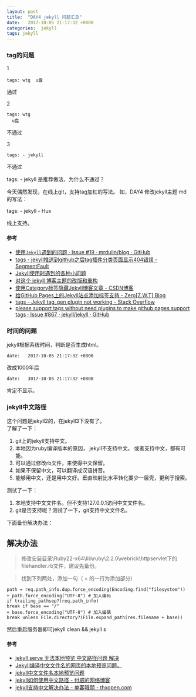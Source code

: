 ```yaml
---
layout: post
title:  "DAY4 jekyll 问题汇总"
date:   2017-10-05 21:17:32 +0800
categories:  jekyll
tags: jekyll
---
```




### tag的问题 ###

1

	tags: wtg  u盘

通过

2

	tags: wtg
	  u盘

不通过

3

	tags: - jekyll

不通过

tags:  - jekyll 是推荐做法，为什么不通过？


今天偶然发现，在线上git，支持tag加杠的写法。
如，DAY4 修改jekyll主题 md 的写法：
 
tags: 
    - jekyll 
    - Hux 
	
线上支持。


#### 参考 ####

* [使用`Jekyll`遇到的问题 · Issue #19 · mrdulin/blog · GitHub](https://github.com/mrdulin/blog/issues/19)
* [tags - jekyll推送到github之后tag插件分类页面显示404错误 - SegmentFault](https://segmentfault.com/q/1010000008719834)
* [Jekyll使用时遇到的各种小问题](http://hyq9508.github.io/jekyll/markdown/ruby/scss/2015/06/23/Jekyll-tips.html)
* [对这个 jekyll 博客主题的改版和重构](https://gaohaoyang.github.io/2016/03/12/jekyll-theme-version-2.0/)
* [使用Category标签隐藏Jekyll博客文章 - CSDN博客](http://blog.csdn.net/JireRen/article/details/52196249)
* [给GitHub Pages上的Jekyll站点添加标签支持 - Zero[Z.W.T] Blog](http://www.zerozwt.com/2017/08/28/add-tags-to-jekyll.html)
* [tags - Jekyll tag_gen plugin not working - Stack Overflow](https://stackoverflow.com/questions/14375331/jekyll-tag-gen-plugin-not-working)
* [please support tags without need plugins to make github pages support tags · Issue #867 · jekyll/jekyll · GitHub](https://github.com/jekyll/jekyll/issues/867)


### 时间的问题 ###
jekyll根据系统时间，判断是否生成html。

	date:   2017-10-05 21:17:32 +0800

改成1000年后

	date:   3017-10-05 21:17:32 +0800

肯定不显示。

### jekyll中文路径 ###
这个问题是jekyll2的，在jekyll3下没有了。  
了解了一下：

1. git上的jekyll支持中文。
2. 本地因为ruby编译版本的原因， jekyll不支持中文。 或者支持中文，都有可能。
3. 可以通过修改rb文件，来使得中文保留。
4. 如果不保留中文，可以翻译成汉语拼音。
5. 能够用中文，还是用中文好。垂直映射比水平转化要少一层壳，更利于搜索。

测试了一下：

1. 本地支持中文文件名。但不支持127.0.0.1访问中文文件名。
2. git是否支持呢？测试了一下，git支持中文文件名。

下面备份解决办法：

## 解决办法 ##

> 修改安装目录\Ruby22-x64\lib\ruby\2.2.0\webrick\httpservlet下的filehandler.rb文件，建议先备份。

> 找到下列两处，添加一句（ + 的一行为添加部分）

> 
	path = req.path_info.dup.force_encoding(Encoding.find("filesystem"))
	+ path.force_encoding("UTF-8") # 加入编码
	if trailing_pathsep?(req.path_info)
	break if base == "/"
	+ base.force_encoding("UTF-8") # 加入編碼
	break unless File.directory?(File.expand_path(res.filename + base))
然后重启服务器即可jekyll clean && jekyll s



#### 参考 ####

* [jekyll serve 无法本地预览 中文路径问题 解决](https://rawbin-.github.io/开发技术/2015/06/13/jekyll-serve/)
* [Jekyll编译中文文件名的网页的本地预览问题。](http://www.oschina.net/question/1396651_132154)
* [jekyll中文文件名本地预览问题](http://kael-aiur.com/入门指引/jekyll中文文件名本地预览问题.html)
* [jekyll如何使用中文路径 - 付威的网络博客](http://blog.laofu.online/2017/08/06/jekyll-cn-path/)
* [jekyll支持中文解决办法 - 单客哦朋 - thxopen.com](http://www.thxopen.com/jekyll/2014/04/17/jekyll-able-gbk.html)